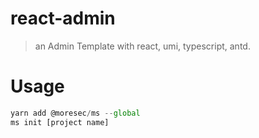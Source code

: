 # react-admin

> an Admin Template with react, umi, typescript, antd.

# Usage

```js
yarn add @moresec/ms --global
ms init [project name]
```
